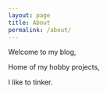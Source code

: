 ```yaml
---
layout: page
title: About
permalink: /about/
---
```


Welcome to my blog,

Home of my hobby projects,

I like to tinker.

